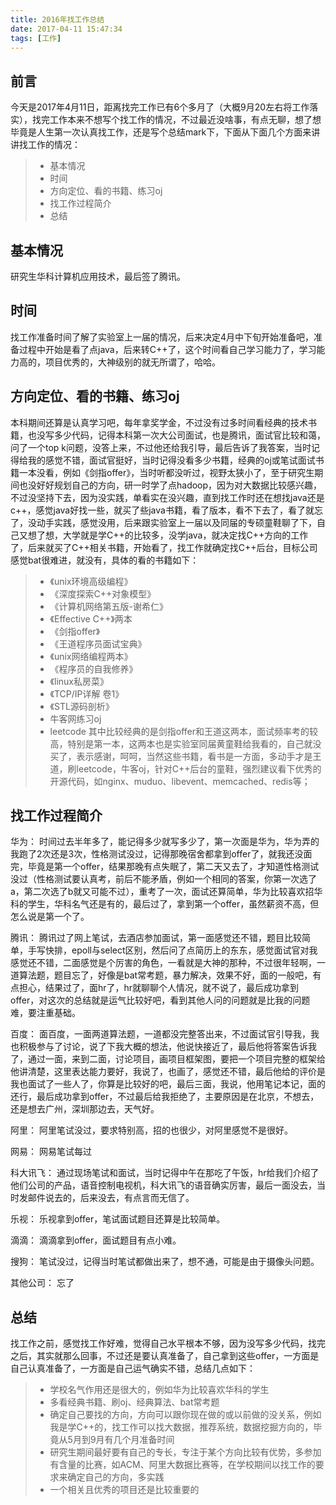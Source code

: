 ```yaml
---
title: 2016年找工作总结
date: 2017-04-11 15:47:34
tags: [工作]
---
```


## 前言
今天是2017年4月11日，距离找完工作已有6个多月了（大概9月20左右将工作落实），找完工作本来不想写个找工作的情况，不过最近没啥事，有点无聊，想了想毕竟是人生第一次认真找工作，还是写个总结mark下，下面从下面几个方面来讲讲找工作的情况：
>* 基本情况
>* 时间
>* 方向定位、看的书籍、练习oj
>* 找工作过程简介
>* 总结
<!--more-->

## 基本情况
研究生华科计算机应用技术，最后签了腾讯。

## 时间
找工作准备时间了解了实验室上一届的情况，后来决定4月中下旬开始准备吧，准备过程中开始是看了点java，后来转C++了，这个时间看自己学习能力了，学习能力高的，项目优秀的，大神级别的就无所谓了，哈哈。

## 方向定位、看的书籍、练习oj
本科期间还算是认真学习吧，每年拿奖学金，不过没有过多时间看经典的技术书籍，也没写多少代码，记得本科第一次大公司面试，也是腾讯，面试官比较和蔼，问了一个top k问题，没答上来，不过他还给我引导，最后告诉了我答案，当时记得给我的感觉不错，面试官挺好，当时记得没看多少书籍，经典的oj或笔试面试书籍一本没看，例如《剑指offer》，当时听都没听过，视野太狭小了，至于研究生期间也没好好规划自己的方向，研一时学了点hadoop，因为对大数据比较感兴趣，不过没坚持下去，因为没实践，单看实在没兴趣，直到找工作时还在想找java还是c++，感觉java好找一些，就买了些java书籍，看了版本，看不下去了，看了就忘了，没动手实践，感觉没用，后来跟实验室上一届以及同届的专硕童鞋聊了下，自己又想了想，大学就是学C++的比较多，没学java，就决定找C++方向的工作了，后来就买了C++相关书籍，开始看了，找工作就确定找C++后台，目标公司感觉bat很难进，就没有，具体的看的书籍如下：
>* 《unix环境高级编程》
>* 《深度探索C++对象模型》
>* 《计算机网络第五版-谢希仁》
>* 《Effective C++》两本
>* 《剑指offer》
>* 《王道程序员面试宝典》
>* 《unix网络编程两本》
>* 《程序员的自我修养》
>* 《linux私房菜》
>* 《TCP/IP详解 卷1》
>* 《STL源码剖析》
>*  牛客网练习oj
>*  leetcode
其中比较经典的是剑指offer和王道这两本，面试频率考的较高，特别是第一本，这两本也是实验室同届黄童鞋给我看的，自己就没买了，表示感谢，呵呵，当然这些书籍，看书是一方面，多动手才是王道，刷leetcode，牛客oj，针对C++后台的童鞋，强烈建议看下优秀的开源代码，如nginx、muduo、libevent、memcached、redis等；


## 找工作过程简介
华为：
时间过去半年多了，能记得多少就写多少了，第一次面是华为，华为弄的我跑了2次还是3次，性格测试没过，记得那晚宿舍都拿到offer了，就我还没面完，毕竟是第一个offer，结果那晚有点失眠了，第二天又去了，才知道性格测试没过（性格测试要认真考，前后不能矛盾，例如一个相同的答案，你第一次选了a，第二次选了b就又可能不过），重考了一次，面试还算简单，华为比较喜欢招华科的学生，华科名气还是有的，最后过了，拿到第一个offer，虽然薪资不高，但怎么说是第一个了。

腾讯：
腾讯过了网上笔试，去酒店参加面试，第一面感觉还不错，题目比较简单，手写快排，epoll与select区别，然后问了点简历上的东东，感觉面试官对我感觉还不错，二面感觉是个厉害的角色，一看就是大神的那种，不过很年轻啊，一道算法题，题目忘了，好像是bat常考题，暴力解决，效果不好，面的一般吧，有点担心，结果过了，面hr了，hr就聊聊个人情况，就不说了，最后成功拿到offer，对这次的总结就是运气比较好吧，看到其他人问的问题就是比我的问题难，要注重基础。

百度：
面百度，一面两道算法题，一道都没完整答出来，不过面试官引导我，我也积极参与了讨论，说了下我大概的想法，他说快接近了，最后他将答案告诉我了，通过一面，来到二面，讨论项目，画项目框架图，要把一个项目完整的框架给他讲清楚，这里表达能力要好，我说了，也画了，感觉还不错，最后他给的评价是我也面试了一些人了，你算是比较好的吧，最后三面，我说，他用笔记本记，面的还行，最后成功拿到offer，不过最后给我拒绝了，主要原因是在北京，不想去，还是想去广州，深圳那边去，天气好。

阿里：
阿里笔试没过，要求特别高，招的也很少，对阿里感觉不是很好。

网易：
网易笔试每过

科大讯飞：
通过现场笔试和面试，当时记得中午在那吃了午饭，hr给我们介绍了他们公司的产品，语音控制电视机，科大讯飞的语音确实厉害，最后一面没去，当时发邮件说去的，后来没去，有点言而无信了。

乐视：
乐视拿到offer，笔试面试题目还算是比较简单。

滴滴：
滴滴拿到offer，面试题目有点小难。

搜狗：
笔试没过，记得当时笔试都做出来了，想不通，可能是由于摄像头问题。

其他公司：
忘了 

## 总结
找工作之前，感觉找工作好难，觉得自己水平根本不够，因为没写多少代码，找完之后，其实就那么回事，不过还是要认真准备了，自己拿到这些offer，一方面是自己认真准备了，一方面是自己运气确实不错，总结几点如下：
>* 学校名气作用还是很大的，例如华为比较喜欢华科的学生
>* 多看经典书籍、刷oj、经典算法、bat常考题
>* 确定自己要找的方向，方向可以跟你现在做的或以前做的没关系，例如我是学C++的，找工作可以找大数据，推荐系统，数据挖掘方向的，毕竟从5月到9月有几个月准备时间
>* 研究生期间最好要有自己的专长，专注于某个方向比较有优势，多参加有含量的比赛，如ACM、阿里大数据比赛等，在学校期间以找工作的要求来确定自己的方向，多实践
>* 一个相关且优秀的项目还是比较重要的




